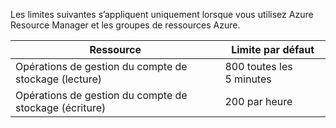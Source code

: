 Les limites suivantes s’appliquent uniquement lorsque vous utilisez Azure Resource Manager et les groupes de ressources Azure.

Ressource|Limite par défaut
---|---
Opérations de gestion du compte de stockage (lecture)|800 toutes les 5 minutes
Opérations de gestion du compte de stockage (écriture)|200 par heure

<!---HONumber=August15_HO7-->